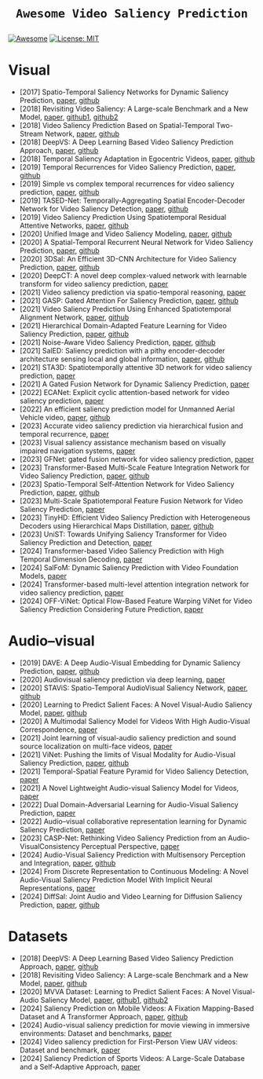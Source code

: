 # <p align=center>`Awesome Video Saliency Prediction`</p> # 

[![Awesome](https://cdn.rawgit.com/sindresorhus/awesome/d7305f38d29fed78fa85652e3a63e154dd8e8829/media/badge.svg)](https://github.com/amirhossein-kz/Awesome-Diffusion-Models-in-Medical-Imaging) 
[![License: MIT](https://img.shields.io/badge/License-MIT-green.svg)](https://opensource.org/licenses/MIT)

# Visual
* [2017] Spatio-Temporal Saliency Networks for Dynamic Saliency Prediction, [paper](https://arxiv.org/abs/1607.04730), [github](https://github.com/cagdasbak/dynamicsaliency)
* [2018] Revisiting Video Saliency: A Large-scale Benchmark and a New Model, [paper](https://arxiv.org/abs/1801.07424), [github1](https://github.com/wenguanwang/DHF1K), [github2](https://github.com/Nablax/ACLnet-Pytorch)
* [2018] Video Saliency Prediction Based on Spatial-Temporal Two-Stream Network, [paper](https://ieeexplore.ieee.org/document/8543830), [github](https://github.com/zhangkao/IIP_TwoS_Saliency)
* [2018] DeepVS: A Deep Learning Based Video Saliency Prediction Approach, [paper](http://openaccess.thecvf.com/content_ECCV_2018/papers/Lai_Jiang_DeepVS_A_Deep_ECCV_2018_paper.pdf), [github](https://github.com/remega/OMCNN_2CLSTM)
* [2018] Temporal Saliency Adaptation in Egocentric Videos, [paper](https://arxiv.org/pdf/1808.09559v2), [github](https://github.com/imatge-upc/saliency-2018-videosalgan)
* [2019] Temporal Recurrences for Video Saliency Prediction, [paper](https://doras.dcu.ie/23543/1/_BMVC__Simple_vs_complex_temporal_recurrences_for_video_saliency_prediction__Copy_.pdf), [github](https://github.com/juanjo3ns/SalBCE)
* [2019] Simple vs complex temporal recurrences for video saliency prediction, [paper](https://arxiv.org/pdf/1907.01869v4), [github](https://github.com/Linardos/SalEMA)
* [2019] TASED-Net: Temporally-Aggregating Spatial Encoder-Decoder Network for Video Saliency Detection, [paper](https://arxiv.org/abs/1908.05786), [github](https://github.com/MichiganCOG/TASED-Net)
* [2019] Video Saliency Prediction Using Spatiotemporal Residual Attentive Networks, [paper](https://ieeexplore.ieee.org/document/8811731?denied=), [github](https://github.com/ashleylqx/STRA-Net)
* [2020] Unified Image and Video Saliency Modeling, [paper](https://arxiv.org/abs/2003.05477), [github](https://github.com/rdroste/unisal)
* [2020] A Spatial-Temporal Recurrent Neural Network for Video Saliency Prediction, [paper](https://ieeexplore.ieee.org/document/9263359), [github](https://github.com/zhangkao/IIP_STRNN_Saliency)
* [2020] 3DSal: An Efficient 3D-CNN Architecture for Video Saliency Prediction, [paper](https://www.researchgate.net/publication/340024237_3DSAL_An_Efficient_3D-CNN_Architecture_for_Video_Saliency_Prediction), [github](https://github.com/YasserDA/Saliency-3DSal)
* [2020] DeepCT: A novel deep complex-valued network with learnable transform for video saliency prediction, [paper](https://www.sciencedirect.com/science/article/pii/S0031320320300406?ref=pdf_download&fr=RR-2&rr=8c70c90d0dbbd25c)
* [2021] Video saliency prediction via spatio-temporal reasoning, [paper](https://www.sciencedirect.com/science/article/pii/S092523122101170X?ref=pdf_download&fr=RR-2&rr=8c70d7f5db70d25c)
* [2021] GASP: Gated Attention For Saliency Prediction, [paper](https://arxiv.org/pdf/2206.04590v1), [github](https://github.com/knowledgetechnologyuhh/gasp)
* [2021] Video Saliency Prediction Using Enhanced Spatiotemporal Alignment Network, [paper](https://arxiv.org/pdf/2001.00292), [github](https://github.com/cj4L/ESAN-VSP)
* [2021] Hierarchical Domain-Adapted Feature Learning for Video Saliency Prediction, [paper](https://arxiv.org/abs/2010.01220), [github](https://github.com/perceivelab/hd2s)
* [2021] Noise-Aware Video Saliency Prediction, [paper](https://arxiv.org/pdf/2104.08038v2), [github](https://github.com/NVlabs/NAT-saliency)
* [2021] SalED: Saliency prediction with a pithy encoder-decoder architecture sensing local and global information, [paper](https://www.sciencedirect.com/science/article/pii/S0262885621000548?via%3Dihub), [github](https://github.com/WZq975/SalED)
* [2021] STA3D: Spatiotemporally attentive 3D network for video saliency prediction, [paper](https://www.sciencedirect.com/science/article/pii/S0167865521001409?via%3Dihub)
* [2021] A Gated Fusion Network for Dynamic Saliency Prediction, [paper](https://arxiv.org/pdf/2102.07682)
* [2022] ECANet: Explicit cyclic attention-based network for video saliency prediction, [paper](https://www.sciencedirect.com/science/article/pii/S0925231221015022?via%3Dihub)
* [2022] An efficient saliency prediction model for Unmanned Aerial Vehicle video, [paper](https://www.sciencedirect.com/science/article/pii/S0924271622002763?ref=pdf_download&fr=RR-2&rr=8c71154b98711cc1#fig2), [github](https://github.com/zhangkao/IIP_UAVSal_Saliency)
* [2023] Accurate video saliency prediction via hierarchical fusion and temporal recurrence, [paper](https://www.sciencedirect.com/science/article/pii/S026288562300118X)
* [2023] Visual saliency assistance mechanism based on visually impaired navigation systems, [paper](https://www.sciencedirect.com/science/article/pii/S0141938223001154?ref=pdf_download&fr=RR-2&rr=8c710e95197d1cc1)
* [2023] GFNet: gated fusion network for video saliency prediction, [paper](https://link.springer.com/article/10.1007/s10489-023-04861-5)
* [2023] Transformer-Based Multi-Scale Feature Integration Network for Video Saliency Prediction, [paper](https://ieeexplore.ieee.org/document/10130326), [github](https://github.com/wusonghe/TMFI-Net)
* [2023] Spatio-Temporal Self-Attention Network for Video Saliency Prediction, [paper](https://arxiv.org/pdf/2108.10696v2), [github](https://github.com/come880412/STSANet)
* [2023] Multi-Scale Spatiotemporal Feature Fusion Network for Video Saliency Prediction, [paper](https://ieeexplore.ieee.org/document/10269025)
* [2023] TinyHD: Efficient Video Saliency Prediction with Heterogeneous Decoders using Hierarchical Maps Distillation, [paper](https://arxiv.org/pdf/2301.04619v1), [github](https://github.com/feiyanhu/tinyhd)
* [2023] UniST: Towards Unifying Saliency Transformer for Video Saliency Prediction and Detection, [paper](https://arxiv.org/pdf/2309.08220v1)
* [2024] Transformer-based Video Saliency Prediction with High Temporal Dimension Decoding, [paper](https://arxiv.org/pdf/2401.07942)
* [2024] SalFoM: Dynamic Saliency Prediction with Video Foundation Models, [paper](https://arxiv.org/pdf/2404.03097)
* [2024] Transformer-based multi-level attention integration network for video saliency prediction, [paper](https://link.springer.com/article/10.1007/s11042-024-19404-4)
* [2024] OFF-ViNet: Optical Flow-Based Feature Warping ViNet for Video Saliency Prediction Considering Future Prediction, [paper](https://ieeexplore.ieee.org/document/10508805?denied=)

# Audio–visual

* [2019] DAVE: A Deep Audio-Visual Embedding for Dynamic Saliency Prediction, [paper](https://arxiv.org/abs/1905.10693), [github](https://github.com/hrtavakoli/DAVE)
* [2020] Audiovisual saliency prediction via deep learning, [paper](https://www.sciencedirect.com/science/article/pii/S0925231220318920?ref=pdf_download&fr=RR-2&rr=8c70cc4f993ad25c)
* [2020] STAViS: Spatio-Temporal AudioVisual Saliency Network, [paper](https://arxiv.org/abs/2001.03063), [github](https://github.com/atsiami/STAViS)
* [2020] Learning to Predict Salient Faces: A Novel Visual-Audio Saliency Model, [paper](https://www.ecva.net/papers/eccv_2020/papers_ECCV/papers/123650409.pdf), [github](https://github.com/MinglangQiao/visual_audio_saliency)
* [2020] A Multimodal Saliency Model for Videos With High Audio-Visual Correspondence, [paper](https://ieeexplore.ieee.org/document/8962278)
* [2021] Joint learning of visual-audio saliency prediction and sound source localization on multi-face videos, [paper](https://arxiv.org/pdf/2111.08567)
* [2021] ViNet: Pushing the limits of Visual Modality for Audio-Visual Saliency Prediction, [paper](https://arxiv.org/pdf/2012.06170v3), [github](https://github.com/samyak0210/ViNet)
* [2021] Temporal-Spatial Feature Pyramid for Video Saliency Detection, [paper](https://arxiv.org/abs/2105.04213)
* [2021] A Novel Lightweight Audio-visual Saliency Model for Videos, [paper](https://ieeexplore.ieee.org/document/9428415)
* [2022] Dual Domain-Adversarial Learning for Audio-Visual Saliency Prediction, [paper](https://arxiv.org/pdf/2208.05220v2)
* [2022] Audio–visual collaborative representation learning for Dynamic Saliency Prediction, [paper](https://www.sciencedirect.com/science/article/pii/S0950705122008486?via%3Dihub)
* [2023] CASP-Net: Rethinking Video Saliency Prediction from an Audio-VisualConsistency Perceptual Perspective, [paper](https://arxiv.org/abs/2303.06357)
* [2024] Audio-Visual Saliency Prediction with Multisensory Perception and Integration, [paper](https://www.sciencedirect.com/science/article/abs/pii/S0262885624000581), [github](https://github.com/oraclefina/MSPI)
* [2024] From Discrete Representation to Continuous Modeling: A Novel Audio-Visual Saliency Prediction Model With Implicit Neural Representations, [paper](https://ieeexplore.ieee.org/document/10502245)
* [2024] DiffSal: Joint Audio and Video Learning for Diffusion Saliency Prediction, [paper](https://arxiv.org/abs/2403.01226), [github](https://github.com/junwenxiong/diff_sal)
  
# Datasets
* [2018] DeepVS: A Deep Learning Based Video Saliency Prediction Approach, [paper](https://arxiv.org/pdf/1709.06316v3), [github](https://github.com/remega/LEDOV-eye-tracking-database)
* [2018] Revisiting Video Saliency: A Large-scale Benchmark and a New Model, [paper](https://arxiv.org/abs/1801.07424), [github](https://github.com/wenguanwang/DHF1K)
* [2020] MVVA Dataset: Learning to Predict Salient Faces: A Novel Visual-Audio Saliency Model, [paper](https://arxiv.org/abs/2103.15438), [github1](https://github.com/MinglangQiao/MVVA-Database), [github2](https://github.com/MinglangQiao/visual_audio_saliency)
* [2024] Saliency Prediction on Mobile Videos: A Fixation Mapping-Based Dataset and A Transformer Approach, [paper](https://ieeexplore.ieee.org/abstract/document/10360106), [github](https://github.com/wenshijie110/MVFormer)
* [2024] Audio-visual saliency prediction for movie viewing in immersive environments: Dataset and benchmarks, [paper](https://www.sciencedirect.com/science/article/pii/S1047320324000506)
* [2024] Video saliency prediction for First-Person View UAV videos: Dataset and benchmark, [paper](https://www.sciencedirect.com/science/article/pii/S0925231224006477?ref=pdf_download&fr=RR-2&rr=8c7102c00ad21cc1)
* [2024] Saliency Prediction of Sports Videos: A Large-Scale Database and a Self-Adaptive Approach, [paper](https://ieeexplore.ieee.org/abstract/document/10446481)





